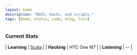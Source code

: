 ```yaml
---
layout: home
description: "Math, hacks, and scripts."
tags: [Home, status, code, blog, foss]
---
```


### Current Stats

| **Learning** | [Scala](http://www.scala-lang.org/) |
| **Hacking** | HTC One M7 |
| **Listening** |<span id="track_title"></span> -- <span id="track_artist"></span>|

<script>
$.getJSON("http://libre.fm/2.0/?method=user.getrecenttracks&user=bkanuka&page=1&limit=1&format=json&callback=?", function(recent){
    try{
        document.getElementById("track_title").innerHTML = recent.recenttracks.track[0].name; 
        document.getElementById("track_artist").innerHTML = recent.recenttracks.track[0].artist["#text"]; 
        }
    catch(err){
        document.getElementById("track_title").innerHTML = recent.recenttracks.track.name; 
        document.getElementById("track_artist").innerHTML = recent.recenttracks.track.artist["#text"]; 
        }
        
});
</script>
